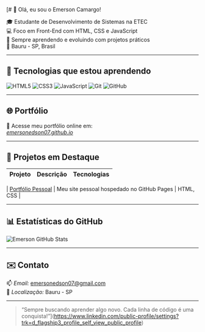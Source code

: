 [# 👋 Olá, eu sou o Emerson Camargo!

🎓 Estudante de Desenvolvimento de Sistemas na ETEC  
💻 Foco em Front-End com HTML, CSS e JavaScript  
🔁 Sempre aprendendo e evoluindo com projetos práticos  
📍 Bauru - SP, Brasil

---

## 🚀 Tecnologias que estou aprendendo

![HTML5](https://img.shields.io/badge/HTML5-E34F26?style=for-the-badge&logo=html5&logoColor=white)
![CSS3](https://img.shields.io/badge/CSS3-1572B6?style=for-the-badge&logo=css3&logoColor=white)
![JavaScript](https://img.shields.io/badge/JavaScript-F7DF1E?style=for-the-badge&logo=javascript&logoColor=black)
![Git](https://img.shields.io/badge/Git-F05032?style=for-the-badge&logo=git&logoColor=white)
![GitHub](https://img.shields.io/badge/GitHub-181717?style=for-the-badge&logo=github&logoColor=white)

---

## 🌐 Portfólio

🔗 Acesse meu portfólio online em:  
*[emersonedson07.github.io](https://emersonedson07.github.io)*

---

## 📌 Projetos em Destaque

| Projeto | Descrição | Tecnologias |
|--------|------------|--------------|

| [Portfólio Pessoal](https://github.com/emersonedson07/emersonedson07.github.io) | Meu site pessoal hospedado no GitHub Pages | HTML, CSS |

---

## 📊 Estatísticas do GitHub

![Emerson GitHub Stats](https://github-readme-stats.vercel.app/api?username=emersonedson07&show_icons=true&theme=tokyonight)

---

## ✉️ Contato

📫 *Email:* emersonedson07@gmail.com  
📍 *Localização:* Bauru - SP

---

> “Sempre buscando aprender algo novo. Cada linha de código é uma conquista!”](https://www.linkedin.com/public-profile/settings?trk=d_flagship3_profile_self_view_public_profile)

